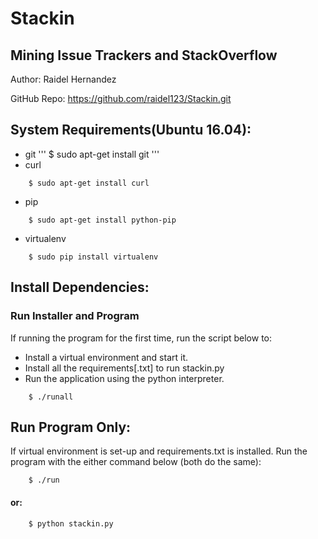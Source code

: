 
# Stackin

## Mining Issue Trackers and StackOverflow

Author: Raidel Hernandez

GitHub Repo: https://github.com/raidel123/Stackin.git

## System Requirements(Ubuntu 16.04):
* git
'''
    $ sudo apt-get install git
'''
* curl
```
    $ sudo apt-get install curl
```
* pip
```
    $ sudo apt-get install python-pip
```
* virtualenv
```
    $ sudo pip install virtualenv
```

## Install Dependencies:

### Run Installer and Program
If running the program for the first time, run the script below to:
* Install a virtual environment and start it.
* Install all the requirements[.txt] to run stackin.py
* Run the application using the python interpreter.

```
    $ ./runall
```

## Run Program Only:

If  virtual environment is set-up and requirements.txt is installed.
Run the program with the either command below (both do the same):  

```
    $ ./run
```

#### or:

```
    $ python stackin.py
```

